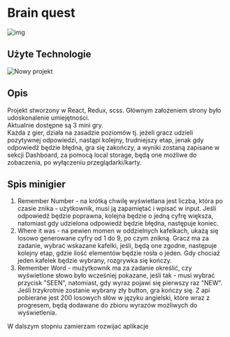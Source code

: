 
# Brain quest</br>


![img](https://i.imgur.com/UivIbBR.jpg)


## Użyte Technologie

![Nowy projekt](https://camo.githubusercontent.com/fe902e8a940c17ac8fd397186ef905a7955e39ad9c3197b062eb2d4043bc2ab1/68747470733a2f2f696d6167652e6962622e636f2f6d38533965772f72656163745f72656475785f736173732e6a7067)


## Opis
Projekt stworzony w React, Redux, scss. Głównym założeniem strony było udoskonalenie umiejętności.<br/>
Aktualnie dostępne są 3 mini gry. <br/>
Każda z gier, działa na zasadzie poziomów tj. jeżeli gracz udzieli pozytywnej odpowiedzi, nastąpi kolejny, trudniejszy etap, jenak gdy odpowiedź będzie błędna, gra się zakończy, a wyniki zostaną zapisane w sekcji Dashboard, za pomocą local storage, będą one możliwe do zobaczenia, po wyłączeniu przeglądarki/karty.

## Spis minigier
1. Remember Number - na krótką chwilę wyświetlana jest liczba, która po czasie znika - użytkownik, musi ją zapamiętać i wpisać w input. Jeśli odpowiedź będzie poprawna, kolejna będzie o jedną cyfrę większa, natomiast gdy udzielona odpowiedź będzie błędna, następuje koniec.
2. Where it was - na pewien momen w oddzielnych kafelkach, ukażą się losowo generowane cyfry od 1 do 9, po czym znikną. Gracz ma za zadanie, wybrać wskazane kafelki, jeśli, będą one zgodne, następuje kolejny etap, gdzie ilość elementów będzie rosła o jeden. Gdy chociaż jeden kafelek będzie wybrany, rozgrywka się kończy.
3. Remember Word - mużytkownik ma za zadanie określić, czy wyświetlone słowo było wcześniej pokazane, jeśli tak - musi wybrać przycisk "SEEN", natomiast, gdy wyraz pojawi się pierwszy raz "NEW". Jeśli trzykrotnie zostanie wybrany zły button, gra kończy się. Z api pobierane jest 200 losowych słów w języku angielski, które wraz z progresem, będą dodawane do zbioru wyrazów możliwych do wyświetlenia.

W dalszym stopniu zamierzam rozwijać aplikacje
